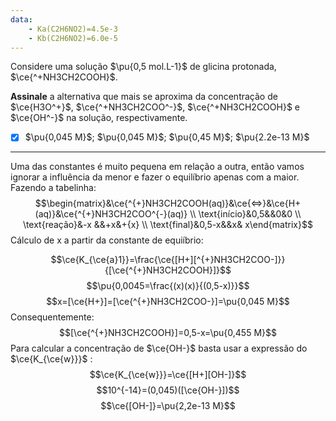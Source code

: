 ```yaml
---
data:
    - Ka(C2H6NO2)=4.5e-3
    - Kb(C2H6NO2)=6.0e-5
---
```


Considere uma solução $\pu{0,5 mol.L-1}$ de glicina protonada, $\ce{^+NH3CH2COOH}$.

**Assinale** a alternativa que mais se aproxima da concentração de $\ce{H3O^+}$, $\ce{^+NH3CH2COO^-}$, $\ce{^+NH3CH2COOH}$ e $\ce{OH^-}$ na solução, respectivamente.

- [x] $\pu{0,045 M}$; $\pu{0,045 M}$; $\pu{0,45 M}$; $\pu{2.2e-13 M}$

---

Uma das constantes é muito pequena em relação a outra, então vamos ignorar a influência da menor e fazer o equilíbrio apenas com a maior.
Fazendo a tabelinha:
$$\begin{matrix}&\ce{^{+}NH3CH2COOH(aq)}&\ce{<=>}&\ce{H+(aq)}&\ce{^{+}NH3CH2COO^{-}(aq)} \\ \text{início}&0,5&&0&0 \\ \text{reação}&-x &&+x&+{x}  \\ \text{final}&0,5-x&&x& x\end{matrix}$$
Cálculo de x a partir da constante de equiíbrio:

$$\ce{K_{\ce{a}1}}=\frac{\ce{[H+][^{+}NH3CH2COO-]}}{[\ce{^{+}NH3CH2COOH}]}$$
$$\pu{0,0045=\frac{(x)(x)}{(0,5-x)}}$$
$$x=[\ce{H+}]=[\ce{^{+}NH3CH2COO-}]=\pu{0,045 M}$$
Consequentemente:
$$[\ce{^{+}NH3CH2COOH}]=0,5-x=\pu{0,455 M}$$
Para calcular a concentração de $\ce{OH-}$ basta usar a expressão do $\ce{K_{\ce{w}}}$ :
$$\ce{K_{\ce{w}}}=\ce{[H+][OH-]}$$
$$10^{-14}=(0,045)([\ce{OH-}])$$
$$\ce{[OH-]}=\pu{2,2e-13 M}$$

